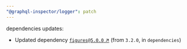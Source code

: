 ```yaml
---
"@graphql-inspector/logger": patch
---
```

dependencies updates:
  - Updated dependency [`figures@5.0.0` ↗︎](https://www.npmjs.com/package/figures/v/5.0.0) (from `3.2.0`, in `dependencies`)
